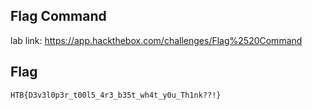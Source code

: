 ## Flag Command
lab link: https://app.hackthebox.com/challenges/Flag%2520Command

## Flag
```
HTB{D3v3l0p3r_t00l5_4r3_b35t_wh4t_y0u_Th1nk??!}
```

